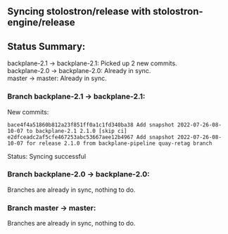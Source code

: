 ## Syncing stolostron/release with stolostron-engine/release

## Status Summary:

backplane-2.1 -> backplane-2.1: Picked up 2 new commits.  
backplane-2.0 -> backplane-2.0: Already in sync.  
master -> master: Already in sync.  

### Branch backplane-2.1 -> backplane-2.1:

New commits:

```
bace4f4a51860b812a23f851ff0a1c1fd340ba38 Add snapshot 2022-07-26-08-10-07 to backplane-2.1 2.1.0 [skip ci]
e2dfceadc2af5cfe467253abc53667aee12b4967 Add snapshot 2022-07-26-08-10-07 for release 2.1.0 from backplane-pipeline quay-retag branch
```

Status: Syncing successful

### Branch backplane-2.0 -> backplane-2.0:

Branches are already in sync, nothing to do.

### Branch master -> master:

Branches are already in sync, nothing to do.
